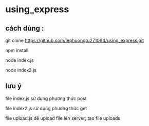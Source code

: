 # using_express
## cách dùng : 
git clone https://github.com/lephuongtu271094/using_express.git

npm install

node index.js

node index2.js

## lưu ý
file index.js sử dụng phương thức post

file index2.js sử dụng phương thức get

file upload.js để upload file lên server; tạo file uploads